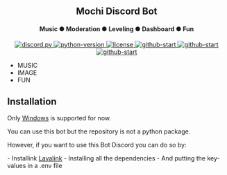 <div align="center">
<h2>Mochi Discord Bot</h2>
<h4>Music ● Moderation ● Leveling ● Dashboard ● Fun</h4>
  <a href="https://github.com/Rapptz/discord.py/">
     <img src="https://img.shields.io/badge/discord-py-blue.svg" alt="discord.py">
 </a>
   <a href="https://www.python.org/">
  <img alt="python-version" src="https://img.shields.io/badge/python-3.9-blue.svg">
  </a>
  <a href="https://github.com/holy-tanuki/Mochi-DiscordBot">
    <img alt="license" src="https://img.shields.io/github/license/holy-tanuki/Mochi-DiscordBot">
  </a>
  <a href="https://github.com/holy-tanuki/Mochi-DiscordBot">
  <img alt="github-start" src="https://img.shields.io/github/issues/holy-tanuki/Mochi-DiscordBot">
  </a>
  <a href="https://github.com/holy-tanuki/Mochi-DiscordBot">
  <img alt="github-start" src="https://img.shields.io/github/forks/holy-tanuki/Mochi-DiscordBot">
  </a>
  <a href="https://github.com/holy-tanuki/Mochi-DiscordBot">
  <img alt="github-start" src="https://img.shields.io/github/stars/holy-tanuki/Mochi-DiscordBot">
  </a>
</div>

<div>

 - MUSIC
 - IMAGE
 - FUN
 
</div>

<h2>Installation</h2>
<div>
<p>Only <a href="https://docs.discord.red/en/stable/install_windows.html">Windows</a> is supported for now.</p>
<p>You can use this bot but the repository is not a python package.</p>
<p>However, if you want to use this Bot Discord you can do so by:</p>
 - Installink <a href="https://github.com/Frederikam/Lavalink">Lavalink</a>
 - Installing all the dependencies
 - And putting the key-values in a .env file
</div>



